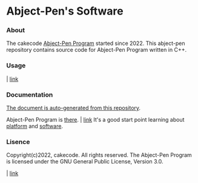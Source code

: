 # Abject-Pen's Software

### About

The cakecode [Abject-Pen Program](#) started since 2022.
This abject-pen repository contains source code for Abject-Pen Program written in C++.

### Usage

| [link](#)

### Documentation

[The document is auto-generated from this repository](#).

Abject-Pen Program is [there](#).
| [link](#)
It's a good start point learning about [platform](#) and [software](#).

### Lisence

Copyright(c)2022, cakecode. All rights reserved.
The Abject-Pen Program is licensed under the GNU General Public License, Version 3.0.

| [link](#)
